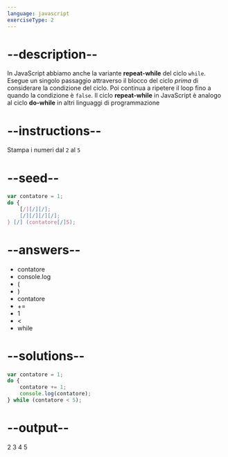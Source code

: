 ```yaml
---
language: javascript
exerciseType: 2
---
```


# --description--

In JavaScript abbiamo anche la variante **repeat-while** del ciclo `while`.
Esegue un singolo passaggio attraverso il blocco del ciclo _prima_ di considerare la condizione del ciclo.
Poi continua a ripetere il loop fino a quando la condizione è `false`.
Il ciclo __repeat-while__ in JavaScript è analogo al ciclo __do-while__ in altri linguaggi di programmazione

# --instructions--

Stampa i numeri dal `2` al `5`

# --seed--

```javascript
var contatore = 1;
do {
    [/][/][/];
    [/][/][/][/];
} [/] (contatore[/]5);
```

# --answers--

- contatore
- console.log
- (
- )
- contatore
-  += 
- 1
-  < 
- while

# --solutions--

```javascript
var contatore = 1;
do {
    contatore += 1;
    console.log(contatore);
} while (contatore < 5);
```

# --output--

2
3
4
5
